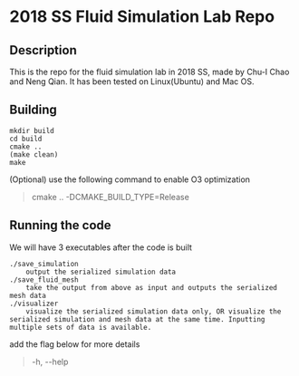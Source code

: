 
# 2018 SS Fluid Simulation Lab Repo

## Description

This is the repo for the fluid simulation lab in 2018 SS, made by Chu-I Chao and Neng Qian. It has been tested on Linux(Ubuntu) and Mac OS.

## Building

    mkdir build
    cd build
    cmake ..
    (make clean)
    make

(Optional) use the following command to enable O3 optimization
> cmake .. -DCMAKE_BUILD_TYPE=Release

## Running the code

We will have 3 executables after the code is built

    ./save_simulation
        output the serialized simulation data
    ./save_fluid_mesh
        take the output from above as input and outputs the serialized mesh data
    ./visualizer
        visualize the serialized simulation data only, OR visualize the serialized simulation and mesh data at the same time. Inputting multiple sets of data is available.

add the flag below for more details
> -h, --help